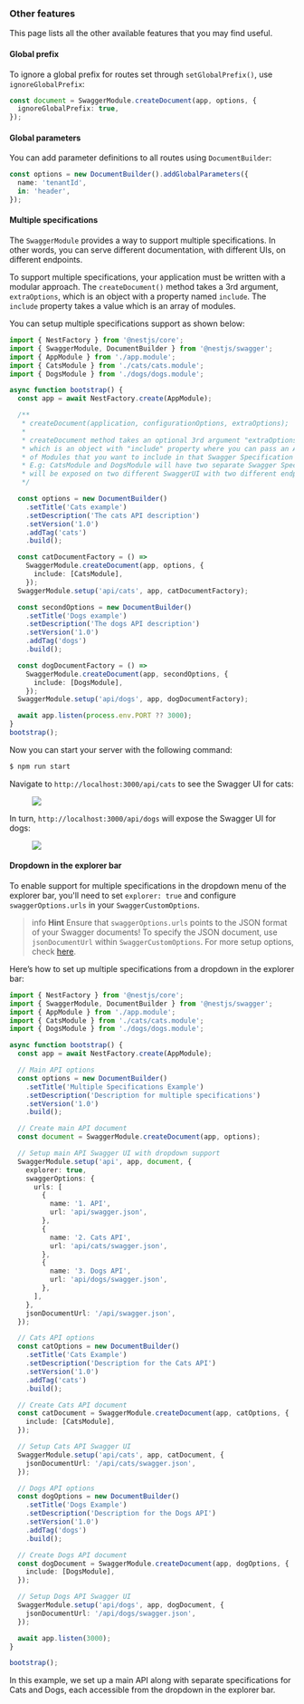 ### Other features

This page lists all the other available features that you may find useful.

#### Global prefix

To ignore a global prefix for routes set through `setGlobalPrefix()`, use `ignoreGlobalPrefix`:

```typescript
const document = SwaggerModule.createDocument(app, options, {
  ignoreGlobalPrefix: true,
});
```

#### Global parameters

You can add parameter definitions to all routes using `DocumentBuilder`:

```typescript
const options = new DocumentBuilder().addGlobalParameters({
  name: 'tenantId',
  in: 'header',
});
```

#### Multiple specifications

The `SwaggerModule` provides a way to support multiple specifications. In other words, you can serve different documentation, with different UIs, on different endpoints.

To support multiple specifications, your application must be written with a modular approach. The `createDocument()` method takes a 3rd argument, `extraOptions`, which is an object with a property named `include`. The `include` property takes a value which is an array of modules.

You can setup multiple specifications support as shown below:

```typescript
import { NestFactory } from '@nestjs/core';
import { SwaggerModule, DocumentBuilder } from '@nestjs/swagger';
import { AppModule } from './app.module';
import { CatsModule } from './cats/cats.module';
import { DogsModule } from './dogs/dogs.module';

async function bootstrap() {
  const app = await NestFactory.create(AppModule);

  /**
   * createDocument(application, configurationOptions, extraOptions);
   *
   * createDocument method takes an optional 3rd argument "extraOptions"
   * which is an object with "include" property where you can pass an Array
   * of Modules that you want to include in that Swagger Specification
   * E.g: CatsModule and DogsModule will have two separate Swagger Specifications which
   * will be exposed on two different SwaggerUI with two different endpoints.
   */

  const options = new DocumentBuilder()
    .setTitle('Cats example')
    .setDescription('The cats API description')
    .setVersion('1.0')
    .addTag('cats')
    .build();

  const catDocumentFactory = () =>
    SwaggerModule.createDocument(app, options, {
      include: [CatsModule],
    });
  SwaggerModule.setup('api/cats', app, catDocumentFactory);

  const secondOptions = new DocumentBuilder()
    .setTitle('Dogs example')
    .setDescription('The dogs API description')
    .setVersion('1.0')
    .addTag('dogs')
    .build();

  const dogDocumentFactory = () =>
    SwaggerModule.createDocument(app, secondOptions, {
      include: [DogsModule],
    });
  SwaggerModule.setup('api/dogs', app, dogDocumentFactory);

  await app.listen(process.env.PORT ?? 3000);
}
bootstrap();
```

Now you can start your server with the following command:

```bash
$ npm run start
```

Navigate to `http://localhost:3000/api/cats` to see the Swagger UI for cats:

<figure><img src="/assets/swagger-cats.png" /></figure>

In turn, `http://localhost:3000/api/dogs` will expose the Swagger UI for dogs:

<figure><img src="/assets/swagger-dogs.png" /></figure>

#### Dropdown in the explorer bar

To enable support for multiple specifications in the dropdown menu of the explorer bar, you'll need to set `explorer: true` and configure `swaggerOptions.urls` in your `SwaggerCustomOptions`.

> info **Hint** Ensure that `swaggerOptions.urls` points to the JSON format of your Swagger documents! To specify the JSON document, use `jsonDocumentUrl` within `SwaggerCustomOptions`. For more setup options, check [here](/openapi/introduction#setup-options).

Here’s how to set up multiple specifications from a dropdown in the explorer bar:

```typescript
import { NestFactory } from '@nestjs/core';
import { SwaggerModule, DocumentBuilder } from '@nestjs/swagger';
import { AppModule } from './app.module';
import { CatsModule } from './cats/cats.module';
import { DogsModule } from './dogs/dogs.module';

async function bootstrap() {
  const app = await NestFactory.create(AppModule);

  // Main API options
  const options = new DocumentBuilder()
    .setTitle('Multiple Specifications Example')
    .setDescription('Description for multiple specifications')
    .setVersion('1.0')
    .build();

  // Create main API document
  const document = SwaggerModule.createDocument(app, options);

  // Setup main API Swagger UI with dropdown support
  SwaggerModule.setup('api', app, document, {
    explorer: true,
    swaggerOptions: {
      urls: [
        {
          name: '1. API',
          url: 'api/swagger.json',
        },
        {
          name: '2. Cats API',
          url: 'api/cats/swagger.json',
        },
        {
          name: '3. Dogs API',
          url: 'api/dogs/swagger.json',
        },
      ],
    },
    jsonDocumentUrl: '/api/swagger.json',
  });

  // Cats API options
  const catOptions = new DocumentBuilder()
    .setTitle('Cats Example')
    .setDescription('Description for the Cats API')
    .setVersion('1.0')
    .addTag('cats')
    .build();

  // Create Cats API document
  const catDocument = SwaggerModule.createDocument(app, catOptions, {
    include: [CatsModule],
  });

  // Setup Cats API Swagger UI
  SwaggerModule.setup('api/cats', app, catDocument, {
    jsonDocumentUrl: '/api/cats/swagger.json',
  });

  // Dogs API options
  const dogOptions = new DocumentBuilder()
    .setTitle('Dogs Example')
    .setDescription('Description for the Dogs API')
    .setVersion('1.0')
    .addTag('dogs')
    .build();

  // Create Dogs API document
  const dogDocument = SwaggerModule.createDocument(app, dogOptions, {
    include: [DogsModule],
  });

  // Setup Dogs API Swagger UI
  SwaggerModule.setup('api/dogs', app, dogDocument, {
    jsonDocumentUrl: '/api/dogs/swagger.json',
  });

  await app.listen(3000);
}

bootstrap();
```

In this example, we set up a main API along with separate specifications for Cats and Dogs, each accessible from the dropdown in the explorer bar.
